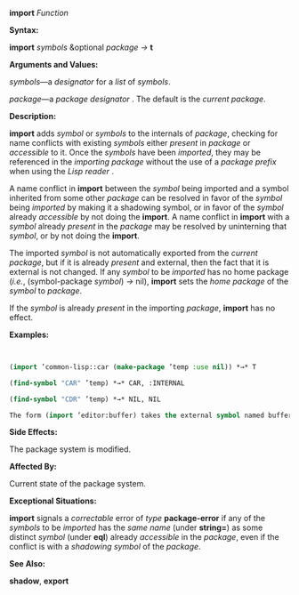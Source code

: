 **import** *Function* 



**Syntax:** 



**import** *symbols* &amp;optional *package →* **t** 



**Arguments and Values:** 



*symbols*—a *designator* for a *list* of *symbols*. 



*package*—a *package designator* . The default is the *current package*. 







 



 



**Description:** 



**import** adds *symbol* or *symbols* to the internals of *package*, checking for name conflicts with existing *symbols* either *present* in *package* or *accessible* to it. Once the *symbols* have been *imported*, they may be referenced in the *importing package* without the use of a *package prefix* when using the *Lisp reader* . 



A name conflict in **import** between the *symbol* being imported and a symbol inherited from some other *package* can be resolved in favor of the *symbol* being *imported* by making it a shadowing symbol, or in favor of the *symbol* already *accessible* by not doing the **import**. A name conflict in **import** with a *symbol* already *present* in the *package* may be resolved by uninterning that *symbol*, or by not doing the **import**. 



The imported *symbol* is not automatically exported from the *current package*, but if it is already *present* and external, then the fact that it is external is not changed. If any *symbol* to be *imported* has no home package (*i.e.*, (symbol-package *symbol*) *→* nil), **import** sets the *home package* of the *symbol* to *package*. 



If the *symbol* is already *present* in the importing *package*, **import** has no effect. 



**Examples:**
```lisp
 

(import ’common-lisp::car (make-package ’temp :use nil)) *→* T 

(find-symbol "CAR" ’temp) *→* CAR, :INTERNAL 

(find-symbol "CDR" ’temp) *→* NIL, NIL 

The form (import ’editor:buffer) takes the external symbol named buffer in the EDITOR *package* (this symbol was located when the form was read by the *Lisp reader* ) and adds it to the *current package* as an *internal symbol*. The symbol buffer is then *present* in the *current package*. 


```
**Side Effects:** 



The package system is modified. 



**Affected By:** 



Current state of the package system. 



**Exceptional Situations:** 



**import** signals a *correctable* error of *type* **package-error** if any of the *symbols* to be *imported* has the *same name* (under **string=**) as some distinct *symbol* (under **eql**) already *accessible* in the *package*, even if the conflict is with a *shadowing symbol* of the *package*. 



**See Also:** 



**shadow**, **export** 







 



 



